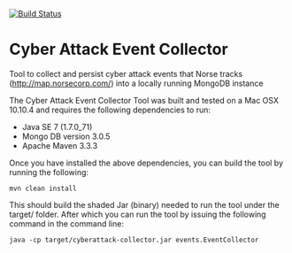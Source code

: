 [![Build Status](https://travis-ci.org/cloudronin/cyberattack-collector.svg?branch=master)](https://travis-ci.org/cloudronin/cyberattack-collector/)


# Cyber Attack Event Collector 
Tool to collect and persist cyber attack events that Norse tracks (http://map.norsecorp.com/) into a locally running MongoDB instance

The Cyber Attack Event Collector Tool was built and tested on a Mac OSX 10.10.4 and requires the following dependencies to run:

*	Java SE 7 (1.7.0_71) 
*	Mongo DB version 3.0.5
*	Apache Maven 3.3.3 


Once you have installed the above dependencies, you can build the tool by running the following:  

	mvn clean install


This should build the shaded Jar (binary) needed to run the tool under the target/ folder.
After which you can run the tool by issuing the following command in the command line:

	java -cp target/cyberattack-collector.jar events.EventCollector



